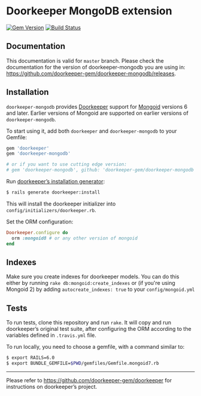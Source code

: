 # Doorkeeper MongoDB extension
[![Gem Version](https://badge.fury.io/rb/doorkeeper-mongodb.svg)](https://badge.fury.io/rb/doorkeeper-mongodb)
[![Build Status](https://travis-ci.org/doorkeeper-gem/doorkeeper-mongodb.svg?branch=master)](https://travis-ci.org/doorkeeper-gem/doorkeeper-mongodb)

## Documentation

This documentation is valid for `master` branch. Please check the documentation for the version
of doorkeeper-mongodb you are using in: https://github.com/doorkeeper-gem/doorkeeper-mongodb/releases.

## Installation

`doorkeeper-mongodb` provides [Doorkeeper](https://github.com/doorkeeper-gem/doorkeeper) support
for [Mongoid](https://github.com/mongodb/mongoid) versions 6 and later. Earlier versions of Mongoid
are supported on earlier versions of `doorkeeper-mongodb`.

To start using it, add both `doorkeeper` and `doorkeeper-mongodb` to your Gemfile:

```ruby
gem 'doorkeeper'
gem 'doorkeeper-mongodb'

# or if you want to use cutting edge version:
# gem 'doorkeeper-mongodb', github: 'doorkeeper-gem/doorkeeper-mongodb'
```

Run [doorkeeper’s installation generator]:

```bash
$ rails generate doorkeeper:install
```

[doorkeeper’s installation generator]: https://github.com/doorkeeper-gem/doorkeeper#installation

This will install the doorkeeper initializer into
`config/initializers/doorkeeper.rb`.

Set the ORM configuration:

```ruby
Doorkeeper.configure do
  orm :mongoid8 # or any other version of mongoid
end
```

## Indexes

Make sure you create indexes for doorkeeper models. You can do this either by
running `rake db:mongoid:create_indexes` or (if you're using Mongoid 2) by
adding `autocreate_indexes: true` to your `config/mongoid.yml`

## Tests

To run tests, clone this repository and run `rake`. It will copy and run
doorkeeper’s original test suite, after configuring the ORM according to the
variables defined in `.travis.yml` file.

To run locally, you need to choose a gemfile, with a command similar to:

```bash
$ export RAILS=6.0
$ export BUNDLE_GEMFILE=$PWD/gemfiles/Gemfile.mongoid7.rb
```

---

Please refer to https://github.com/doorkeeper-gem/doorkeeper for instructions on
doorkeeper’s project.
